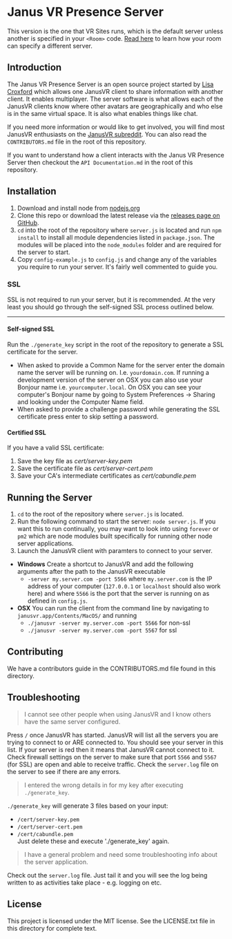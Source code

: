 # Janus VR Presence Server 
This version is the one that VR Sites runs, which is the default server unless another is specified in your `<Room>` code. [Read here](http://www.dgp.toronto.edu/~mccrae/projects/firebox/notes.html#multiserver) to learn how your room can specify a different server.

## Introduction

The Janus VR Presence Server is an open source project started by [Lisa Croxford](https://github.com/lisa-lionheart) which allows one JanusVR client to share information with another client. It enables multiplayer.  The server software is what allows each of the JanusVR clients know where other avatars are geographically and who else is in the same virtual space.  It is also what enables things like chat.

If you need more information or would like to get involved, you will find most JanusVR enthusiasts on the [JanusVR subreddit](http://www.reddit.com/r/janusVR/). You can also read the `CONTRIBUTORS.md` file in the root of this repository.

If you want to understand how a client interacts with the Janus VR Presence Server then checkout the `API Documentation.md` in the root of this repository.

## Installation

1. Download and install node from [nodejs.org](http://nodejs.org)
1. Clone this repo or download the latest release via the [releases page on GitHub](https://github.com/janusvr/janus-server/releases).
1. `cd` into the root of the repository where `server.js` is located and run `npm install` to install all module dependencies listed in `package.json`. The modules will be placed into the `node_modules` folder and are required for the server to start.
1. Copy `config-example.js` to `config.js` and change any of the variables you require to run your server. It's fairly well commented to guide you.

### SSL
SSL is not required to run your server, but it is recommended. At the very least you should go through the self-signed SSL process outlined below.

---
#### Self-signed SSL
Run the `./generate_key` script in the root of the repository to generate a SSL certificate for the server.

* When asked to provide a Common Name for the server enter the domain name the server will be running on. I.e. `yourdomain.com`. If running a development version of the server on OSX you can also use your Bonjour name i.e. `yourcomputer.local`. On OSX you can see your computer's Bonjour name by going to System Preferences -> Sharing and looking under the Computer Name field.
* When asked to provide a challenge password while generating the SSL certificate press enter to skip setting a password.

#### Certified SSL
If you have a valid SSL certificate:

1. Save the key file as *cert/server-key.pem*
1. Save the certificate file as *cert/server-cert.pem*
1. Save your CA's intermediate certificates as *cert/cabundle.pem*

## Running the Server

1. `cd` to the root of the repository where `server.js` is located.
1. Run the following command to start the server: `node server.js`. If you want this to run continually, you may want to look into using `forever` or `pm2` which are node modules built specifically for running other node server applications.
1. Launch the JanusVR client with paramters to connect to your server.
 * **Windows** Create a shortcut to JanusVR and add the following arguments after the path to the JanusVR executable
    * `-server my.server.com -port 5566` where `my.server.com` is the IP address of your computer (`127.0.0.1` or `localhost` should also work here) and where `5566` is the port that the server is running on as defined in `config.js`.
 * **OSX** You can run the client from the command line by navigating to `janusvr.app/Contents/MacOS/` and running
    * `./janusvr -server my.server.com -port 5566` for non-ssl
    * `./janusvr -server my.server.com -port 5567` for ssl

Contributing
------------
We have a contributors guide in the CONTRIBUTORS.md file found in this directory.

Troubleshooting
------------------

> I cannot see other people when using JanusVR and I know others have the same server configured.

Press `/` once JanusVR has started. JanusVR will list all the servers you are trying to connect to or ARE connected to. You should see your server in this list. If your server is red then it means that JanusVR cannot connect to it. Check firewall settings on the server to make sure that port `5566` and `5567` (for SSL) are open and able to receive traffic. Check the `server.log` file on the server to see if there are any errors.

> I entered the wrong details in for my key after executing `./generate_key`.

`./generate_key` will generate 3 files based on your input:
* `/cert/server-key.pem`
* `/cert/server-cert.pem`
* `/cert/cabundle.pem`  
Just delete these and execute './generate_key' again.

> I have a general problem and need some troubleshooting info about the server application.

Check out the `server.log` file. Just tail it and you will see the log being written to as activities take place - e.g. logging on etc.

## License
This project is licensed under the MIT license. See the LICENSE.txt file in this directory for complete text.
